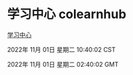 # 学习中心 colearnhub
[学习中心](http://59.174.11.182:56308/colearnhub/)

2022年 11月 01日 星期二 10:40:02 CST

2022年 11月 01日 星期二 02:40:02 GMT
